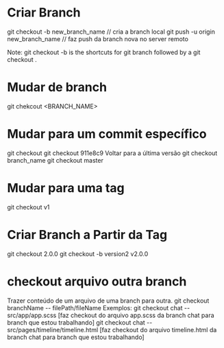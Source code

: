 

# Criar Branch
git checkout -b new_branch_name // cria a branch local
git push -u origin new_branch_name // faz push da branch nova no server remoto

Note: git checkout -b <branch name> is the shortcuts for git branch <branch name> followed by a git checkout <branch name>.

# Mudar de branch
git chekcout <BRANCH_NAME>

# Mudar para um commit específico
git checkout <hash>
git checkout 911e8c9
 Voltar para a última versão
 git checkout branch_name
 git checkout master

# Mudar para uma tag
git checkout v1

# Criar Branch a Partir da Tag
git checkout 2.0.0
git checkout -b version2 v2.0.0




# checkout arquivo outra branch
Trazer conteúdo de um arquivo de uma branch para outra.
git checkout branchName -- filePath/fileName
Exemplos:
git checkout chat -- src/app/app.scss  [faz checkout do arquivo app.scss da branch chat para branch que estou trabalhando]
git checkout chat -- src/pages/timeline/timeline.html [faz checkout do arquivo timeline.html da branch chat para branch que estou trabalhando]